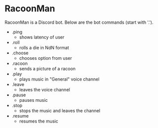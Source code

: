 # RacoonMan

RacoonMan is a Discord bot. Below are the bot commands (start with '.').

- .ping
  - shows latency of user
- .roll
  - rolls a die in NdN format
- .choose
  - chooses option from user
- .racoon
  - sends a picture of a racoon
- .play
  - plays music in "General" voice channel
- .leave
  - leaves the voice channel
- .pause
  - pauses music
- .stop
  - stops the music and leaves the channel
- .resume
  - resumes the music
